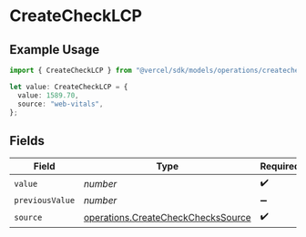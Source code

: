 # CreateCheckLCP

## Example Usage

```typescript
import { CreateCheckLCP } from "@vercel/sdk/models/operations/createcheck.js";

let value: CreateCheckLCP = {
  value: 1589.70,
  source: "web-vitals",
};
```

## Fields

| Field                                                                                    | Type                                                                                     | Required                                                                                 | Description                                                                              |
| ---------------------------------------------------------------------------------------- | ---------------------------------------------------------------------------------------- | ---------------------------------------------------------------------------------------- | ---------------------------------------------------------------------------------------- |
| `value`                                                                                  | *number*                                                                                 | :heavy_check_mark:                                                                       | N/A                                                                                      |
| `previousValue`                                                                          | *number*                                                                                 | :heavy_minus_sign:                                                                       | N/A                                                                                      |
| `source`                                                                                 | [operations.CreateCheckChecksSource](../../models/operations/createcheckcheckssource.md) | :heavy_check_mark:                                                                       | N/A                                                                                      |